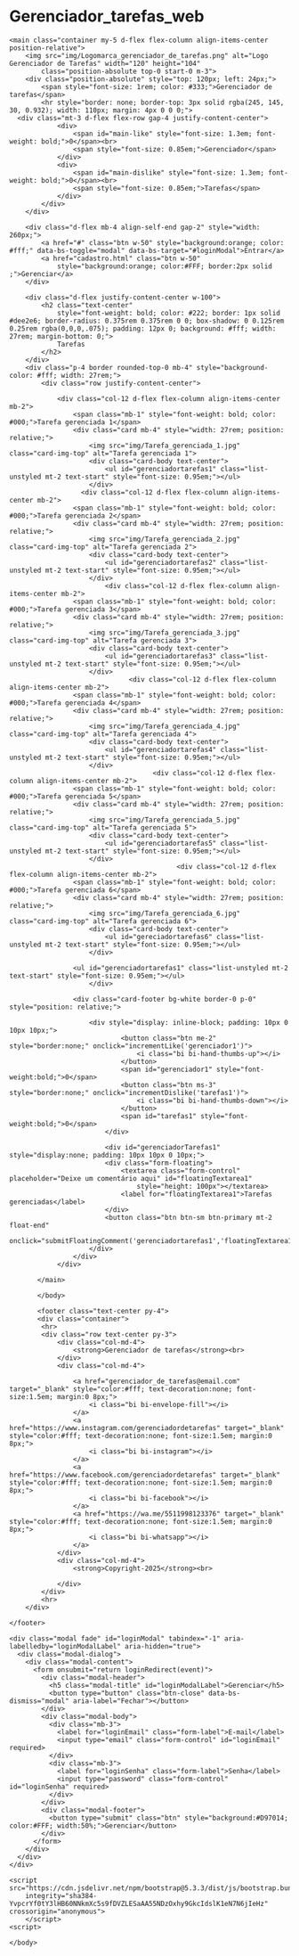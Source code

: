 # Gerenciador_tarefas_web

<!DOCTYPE html>
<html lang="pt-br">

<head>
    <meta charset="UTF-8">
    <title>Gerenciador de tarefas</title>
    <link href="https://cdn.jsdelivr.net/npm/bootstrap@5.3.3/dist/css/bootstrap.min.css" rel="stylesheet"
        integrity="sha384-QWTKZyjpPEjISv5WaRU9OFeRpok6YctnYmDr5pNlyT2bRjXh0JMhjY6hW+ALEwIH" crossorigin="anonymous">
    <link rel="stylesheet" href="css/style.css">
    <link rel="stylesheet" href="https://cdn.jsdelivr.net/npm/bootstrap-icons@1.13.1/font/bootstrap-icons.min.css">
</head>

<body>

    <main class="container my-5 d-flex flex-column align-items-center position-relative">
        <img src="img/Logomarca_gerenciador_de_tarefas.png" alt="Logo Gerenciador de Tarefas" width="120" height="104"
            class="position-absolute top-0 start-0 m-3">
        <div class="position-absolute" style="top: 120px; left: 24px;">
            <span style="font-size: 1rem; color: #333;">Gerenciador de tarefas</span>
            <hr style="border: none; border-top: 3px solid rgba(245, 145, 30, 0.932); width: 110px; margin: 4px 0 0 0;">
      <div class="mt-3 d-flex flex-row gap-4 justify-content-center">
                <div>
                    <span id="main-like" style="font-size: 1.3em; font-weight: bold;">0</span><br>
                    <span style="font-size: 0.85em;">Gerenciador</span>
                </div>
                <div>
                    <span id="main-dislike" style="font-size: 1.3em; font-weight: bold;">0</span><br>
                    <span style="font-size: 0.85em;">Tarefas</span>
                </div>
            </div>
        </div>

        <div class="d-flex mb-4 align-self-end gap-2" style="width: 260px;">
            <a href="#" class="btn w-50" style="background:orange; color: #fff;" data-bs-toggle="modal" data-bs-target="#loginModal">Entrar</a>
            <a href="cadastro.html" class="btn w-50"
                style="background:orange; color:#FFF; border:2px solid ;">Gerenciar</a>
        </div>

        <div class="d-flex justify-content-center w-100">
            <h2 class="text-center"
                style="font-weight: bold; color: #222; border: 1px solid #dee2e6; border-radius: 0.375rem 0.375rem 0 0; box-shadow: 0 0.125rem 0.25rem rgba(0,0,0,.075); padding: 12px 0; background: #fff; width: 27rem; margin-bottom: 0;">
                Tarefas
            </h2>
        </div>
        <div class="p-4 border rounded-top-0 mb-4" style="background-color: #fff; width: 27rem;">
            <div class="row justify-content-center">

                <div class="col-12 d-flex flex-column align-items-center mb-2">
                    <span class="mb-1" style="font-weight: bold; color: #000;">Tarefa gerenciada 1</span>
                    <div class="card mb-4" style="width: 27rem; position: relative;">
                        <img src="img/Tarefa_gerenciada_1.jpg" class="card-img-top" alt="Tarefa gerenciada 1">
                        <div class="card-body text-center">
                            <ul id="gerenciadortarefas1" class="list-unstyled mt-2 text-start" style="font-size: 0.95em;"></ul>
                        </div>
                      <div class="col-12 d-flex flex-column align-items-center mb-2">
                    <span class="mb-1" style="font-weight: bold; color: #000;">Tarefa gerenciada 2</span>
                    <div class="card mb-4" style="width: 27rem; position: relative;">
                        <img src="img/Tarefa_gerenciada_2.jpg" class="card-img-top" alt="Tarefa gerenciada 2">
                        <div class="card-body text-center">
                            <ul id="gerenciadortarefas2" class="list-unstyled mt-2 text-start" style="font-size: 0.95em;"></ul>
                        </div>
                            <div class="col-12 d-flex flex-column align-items-center mb-2">
                    <span class="mb-1" style="font-weight: bold; color: #000;">Tarefa gerenciada 3</span>
                    <div class="card mb-4" style="width: 27rem; position: relative;">
                        <img src="img/Tarefa_gerenciada_3.jpg" class="card-img-top" alt="Tarefa gerenciada 3">
                        <div class="card-body text-center">
                            <ul id="gerenciadortarefas3" class="list-unstyled mt-2 text-start" style="font-size: 0.95em;"></ul>
                        </div>
                                  <div class="col-12 d-flex flex-column align-items-center mb-2">
                    <span class="mb-1" style="font-weight: bold; color: #000;">Tarefa gerenciada 4</span>
                    <div class="card mb-4" style="width: 27rem; position: relative;">
                        <img src="img/Tarefa_gerenciada_4.jpg" class="card-img-top" alt="Tarefa gerenciada 4">
                        <div class="card-body text-center">
                            <ul id="gerenciadortarefas4" class="list-unstyled mt-2 text-start" style="font-size: 0.95em;"></ul>
                        </div>
                                        <div class="col-12 d-flex flex-column align-items-center mb-2">
                    <span class="mb-1" style="font-weight: bold; color: #000;">Tarefa gerenciada 5</span>
                    <div class="card mb-4" style="width: 27rem; position: relative;">
                        <img src="img/Tarefa_gerenciada_5.jpg" class="card-img-top" alt="Tarefa gerenciada 5">
                        <div class="card-body text-center">
                            <ul id="gerenciadortarefas5" class="list-unstyled mt-2 text-start" style="font-size: 0.95em;"></ul>
                        </div>
                                              <div class="col-12 d-flex flex-column align-items-center mb-2">
                    <span class="mb-1" style="font-weight: bold; color: #000;">Tarefa gerenciada 6</span>
                    <div class="card mb-4" style="width: 27rem; position: relative;">
                        <img src="img/Tarefa_gerenciada_6.jpg" class="card-img-top" alt="Tarefa gerenciada 6">
                        <div class="card-body text-center">
                            <ul id="gereciadortarefas6" class="list-unstyled mt-2 text-start" style="font-size: 0.95em;"></ul>
                        </div>
                     
                    <ul id="gerenciadortarefas1" class="list-unstyled mt-2 text-start" style="font-size: 0.95em;"></ul>
                        </div>

                    <div class="card-footer bg-white border-0 p-0" style="position: relative;">

                        <div style="display: inline-block; padding: 10px 0 10px 10px;">
                                <button class="btn me-2" style="border:none;" onclick="incrementLike('gerenciador1')">
                                    <i class="bi bi-hand-thumbs-up"></i>
                                </button>
                                <span id="gerenciador1" style="font-weight:bold;">0</span>
                                <button class="btn ms-3" style="border:none;" onclick="incrementDislike('tarefas1')">
                                    <i class="bi bi-hand-thumbs-down"></i>
                                </button>
                                <span id="tarefas1" style="font-weight:bold;">0</span>
                            </div>

                            <div id="gerenciadorTarefas1" style="display:none; padding: 10px 10px 0 10px;">
                            <div class="form-floating">
                                <textarea class="form-control" placeholder="Deixe um comentário aqui" id="floatingTextarea1"
                                    style="height: 100px"></textarea>
                                <label for="floatingTextarea1">Tarefas gerenciadas</label>
                            </div>
                            <button class="btn btn-sm btn-primary mt-2 float-end"
                                onclick="submitFloatingComment('gerenciadortarefas1','floatingTextarea1','gerenciadorTarefas1')">Enviar</button>
                        </div>
                    </div>
                </div>

           </main>

           </body>

           <footer class="text-center py-4">
           <div class="container">
            <hr>
            <div class="row text-center py-3">
                <div class="col-md-4">
                    <strong>Gerenciador de tarefas</strong><br>
                </div>
                <div class="col-md-4">

                    <a href="gerenciador_de_tarefas@email.com" target="_blank" style="color:#fff; text-decoration:none; font-size:1.5em; margin:0 8px;">
                        <i class="bi bi-envelope-fill"></i>
                    </a>
                    <a href="https://www.instagram.com/gerenciadordetarefas" target="_blank" style="color:#fff; text-decoration:none; font-size:1.5em; margin:0 8px;">
                        <i class="bi bi-instagram"></i>
                    </a>
                    <a href="https://www.facebook.com/gerenciadordetarefas" target="_blank" style="color:#fff; text-decoration:none; font-size:1.5em; margin:0 8px;">
                        <i class="bi bi-facebook"></i>
                    </a>
                    <a href="https://wa.me/5511998123376" target="_blank" style="color:#fff; text-decoration:none; font-size:1.5em; margin:0 8px;">
                        <i class="bi bi-whatsapp"></i>
                    </a>
                </div>
                <div class="col-md-4">
                    <strong>Copyright-2025</strong><br>
                    
                </div>
            </div>
            <hr>
        </div>

    </footer>

    <div class="modal fade" id="loginModal" tabindex="-1" aria-labelledby="loginModalLabel" aria-hidden="true">
      <div class="modal-dialog">
        <div class="modal-content">
          <form onsubmit="return loginRedirect(event)">
            <div class="modal-header">
              <h5 class="modal-title" id="loginModalLabel">Gerenciar</h5>
              <button type="button" class="btn-close" data-bs-dismiss="modal" aria-label="Fechar"></button>
            </div>
            <div class="modal-body">
              <div class="mb-3">
                <label for="loginEmail" class="form-label">E-mail</label>
                <input type="email" class="form-control" id="loginEmail" required>
              </div>
              <div class="mb-3">
                <label for="loginSenha" class="form-label">Senha</label>
                <input type="password" class="form-control" id="loginSenha" required>
              </div>
            </div>
            <div class="modal-footer">
              <button type="submit" class="btn" style="background:#D97014; color:#FFF; width:50%;">Gerenciar</button>
            </div>
          </form>
        </div>
      </div>
    </div>

    <script src="https://cdn.jsdelivr.net/npm/bootstrap@5.3.3/dist/js/bootstrap.bundle.min.js"
        integrity="sha384-YvpcrYf0tY3lHB60NNkmXc5s9fDVZLESaAA55NDzOxhy9GkcIdslK1eN7N6jIeHz" crossorigin="anonymous">
        </script>
    <script>

    </body>

</html>

